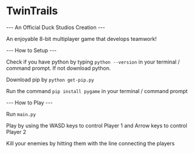 # TwinTrails
--- An Official Duck Studios Creation ---

An enjoyable 8-bit multiplayer game that develops teamwork!

--- How to Setup ---

Check if you have python by typing `python --version` in your terminal / command prompt. If not download python.

Download pip by `python get-pip.py`

Run the command `pip install pygame` in your terminal / command prompt
 


--- How to Play ---

Run `main.py`

Play by using the WASD keys to control Player 1 and Arrow keys to control Player 2

Kill your enemies by hitting them with the line connecting the players
